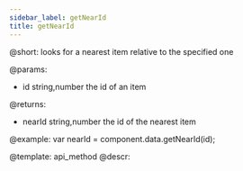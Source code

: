 ```yaml
---
sidebar_label: getNearId
title: getNearId
---          
```


@short: looks for a nearest item relative to the specified one
    
@params:

- id		string,number		the id of an item

@returns:
- nearId		string,number		the id of the nearest item

@example:
var nearId = component.data.getNearId(id);

@template: api_method
@descr:
